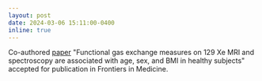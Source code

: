 ```yaml
---
layout: post
date: 2024-03-06 15:11:00-0400
inline: true
---
```


Co-authored [paper](https://www.frontiersin.org/articles/10.3389/fmed.2024.1342499/abstract) "Functional gas exchange measures on 129 Xe MRI and spectroscopy are associated with age, sex, and BMI in healthy subjects" accepted for publication in Frontiers in Medicine.
